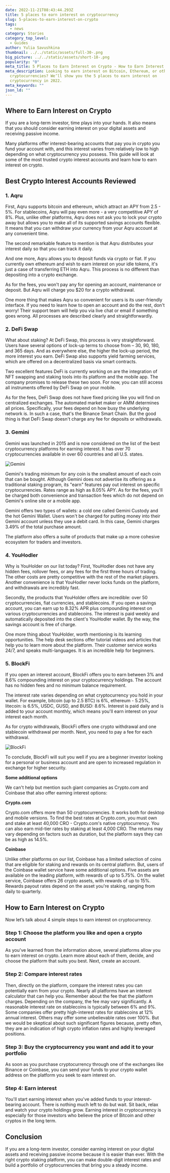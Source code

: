 ```yaml
---
date: 2022-11-21T08:43:44.293Z
title: 5 places to earn interest on cryptocurrency
slug: 5-places-to-earn-interest-on-crypto
tags:
  - news
category: Stories
category_top_level:
  - Guides
author: Yulia Savushkina
thumbnail: ../../static/assets/full-30-.png
big_picture: ../../static/assets/short-18-.png
popularity: "0"
meta_title: 5 Places to Earn Interest on Crypto - How to Earn Interest on Cryptocurrency
meta_description: Looking to earn interest on Bitcoin, Ethereum, or other
  cryptocurrencies? We’ll show you the 5 places to earn interest on
  cryptocurrency in 2022.
meta_keywords: ""
json_ld: ""
---
```

## Where to Earn Interest on Crypto

If you are a long-term investor, time plays into your hands. It also means that you should consider earning interest on your digital assets and receiving passive income. 

Many platforms offer interest-bearing accounts that pay you in crypto you fund your account with, and this interest varies from relatively low to high depending on what cryptocurrency you possess. This guide will look at some of the most trusted crypto interest accounts and learn how to earn interest on crypto. 

## Best Crypto Interest Accounts Reviewed

### 1. Aqru

First, Aqru supports bitcoin and ethereum, which attract an APY from 2.5 - 5%. For stablecoins, Aqru will pay even more - a very competitive APY of 8%. Plus, unlike other platforms, Aqru does not ask you to lock your crypto away but allows you to make all of its supported savings accounts flexible. It means that you can withdraw your currency from your Aqru account at any convenient time.

The second remarkable feature to mention is that Aqru distributes your interest daily so that you can track it daily.

And one more, Aqru allows you to deposit funds via crypto or fiat. If you currently own ethereum and wish to earn interest on your idle tokens, it's just a case of transferring ETH into Aqru. This process is no different than depositing into a crypto exchange.

As for the fees, you won't pay any for opening an account, maintenance or deposit. But Aqru will charge you $20 for a crypto withdrawal. 

One more thing that makes Aqru so convenient for users is its user-friendly interface. If you need to learn how to open an account and do the rest, don't worry! Their support team will help you via live chat or email if something goes wrong. All processes are described clearly and straightforwardly. 

### 2. DeFi Swap 

What about staking? At DeFi Swap, this process is very straightforward. Users have several options of lock-up terms to choose from – 30, 90, 180, and 365 days. And as everywhere else, the higher the lock-up period, the more interest you earn. DeFi Swap also supports yield farming services, which are offered on a decentralized basis via smart contracts. 

Two excellent features DeFi is currently working on are the integration of NFT swapping and staking tools into its platform and the mobile app. The company promises to release these two soon. For now, you can still access all instruments offered by DeFi Swap on your mobile.

As for the fees, DeFi Swap does not have fixed pricing like you will find on centralized exchanges. The automated market maker or AMM determines all prices. Specifically, your fees depend on how busy the underlying network is. In such a case, that's the Binance Smart Chain. But the good thing is that DeFi Swap doesn't charge any fee for deposits or withdrawals. 

### 3. Gemini

Gemini was launched in 2015 and is now considered on the list of the best cryptocurrency platforms for earning interest. It has over 70 cryptocurrencies available in over 60 countries and all U.S. states.

![Gemini](../../static/assets/full-32-.png "Gemini")

Gemini's trading minimum for any coin is the smallest amount of each coin that can be bought. Although Gemini does not advertise its offering as a traditional staking program, its "earn" features pay out interest on specific cryptocurrencies. Rates range as high as 8.05% APY. As for the fees, you'll be charged both convenience and transaction fees which do not depend on Gemini's online site or a mobile app.

Gemini offers two types of wallets: a cold one called Gemini Custody and the hot Gemini Wallet. Users won't be charged for putting money into their Gemini account unless they use a debit card. In this case, Gemini charges 3.49% of the total purchase amount.

The platform also offers a suite of products that make up a more cohesive ecosystem for traders and investors.

### 4. YouHodler

Why is YouHolder on our list today? First, YouHodler does not have any hidden fees, rollover fees, or any fees for the first three hours of trading. The other costs are pretty competitive with the rest of the market players. Another convenience is that YouHodler never locks funds on the platform, and withdrawals are incredibly fast. 

Secondly, the products that YouHolder offers are incredible: over 50 cryptocurrencies, fiat currencies, and stablecoins. If you open a savings account, you can earn up to 8.32% APR plus compounding interest on various cryptocurrencies and stablecoins. The interest is paid weekly and automatically deposited into the client's YouHodler wallet. By the way, the savings account is free of charge.

One more thing about YouHolder, worth mentioning is its learning opportunities. The help desk sections offer tutorial videos and articles that help you to learn more about the platform. Their customer service works 24/7, and speaks multi-languages. It is an incredible help for beginners. 

### 5. BlockFi

If you open an interest account, BlockFi offers you to earn between 3% and 8.6% compounding interest on your cryptocurrency holdings. The account has no hidden fees and no minimum balance requirement.

The interest rate varies depending on what cryptocurrency you hold in your wallet. For example, bitcoin (up to 2.5 BTC) is 6%, ethereum - 5.25%, litecoin: is 6.5%, USDC, GUSD, and BUSD: 8.6%. Interest is paid daily and is added to your account monthly, which means you'll earn interest on your interest each month. 

As for crypto withdrawals, BlockFi offers one crypto withdrawal and one stablecoin withdrawal per month. Next, you need to pay a fee for each withdrawal. 

![BlockFi](../../static/assets/full-31-.png "BlockFi")

To conclude, BlockFi will suit you well if you are a beginner investor looking for a personal or business account and are open to increased regulation in exchange for higher security.

**Some additional options**

We can't help but mention such giant companies as Crypto.com and Coinbase that also offer earning interest options: 

**Crypto.com**

Crypto.com offers more than 50 cryptocurrencies. It works both for desktop and mobile versions. To find the best rates at Crypto.com, you must own and stake at least 40,000 CRO - Crypto.com's native cryptocurrency. You can also earn mid-tier rates by staking at least 4,000 CRO. The returns may vary depending on factors such as duration, but the platform says they can be as high as 14.5%. 

**Coinbase**

Unlike other platforms on our list, Coinbase has a limited selection of coins that are eligible for staking and rewards on its central platform. But, users of the Coinbase wallet service have some additional options. Five assets are available on the leading platform, with rewards of up to 5.75%. On the wallet service, Coinbase offers 26 crypto assets, with rewards of up to 15%. Rewards payout rates depend on the asset you're staking, ranging from daily to quarterly.

## How to Earn Interest on Crypto

Now let’s talk about 4 simple steps to earn interest on cryptocurrency. 

### Step 1: Choose the platform you like and open a crypto account 

As you've learned from the information above, several platforms allow you to earn interest on crypto. Learn more about each of them, decide, and choose the platform that suits you best. Next, create an account.

### Step 2: Compare interest rates

Then, directly on the platform, compare the interest rates you can potentially earn from your crypto. Nearly all platforms have an interest calculator that can help you. Remember about the fee that the platform charges. Depending on the company, the fee may vary significantly. A reasonable interest rate on stablecoins is typically between 6% and 9%. Some companies offer pretty high-interest rates for stablecoins at 12% annual interest. Others may offer some unbelievable rates over 100%. But we would be skeptical about such significant figures because, pretty often, they are an indication of high crypto inflation rates and highly leveraged positions.

### Step 3: Buy the cryptocurrency you want and add it to your portfolio

As soon as you purchase cryptocurrency through one of the exchanges like Binance or Coinbase, you can send your funds to your crypto wallet address on the platform you seek to earn interest on.

### Step 4: Earn interest

You'll start earning interest when you've added funds to your interest-bearing account. There is nothing much left to do but wait. Sit back, relax and watch your crypto holdings grow. Earning interest in cryptocurrency is especially for those investors who believe the price of Bitcoin and other cryptos in the long term.  

## Conclusion 

If you are a long-term investor, consider earning interest on your digital assets and receiving passive income because it is easier than ever. With the right crypto staking platform, you can make double-digit interest rates and build a portfolio of cryptocurrencies that bring you a steady income.